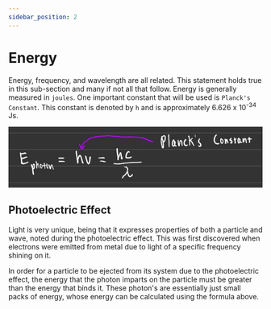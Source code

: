 ```yaml
---
sidebar_position: 2
---
```


# Energy

Energy, frequency, and wavelength are all related. This statement holds true in this sub-section and many if not all that follow. Energy is generally measured in `joules`. One important constant that will be used is `Planck's Constant`. This constant is denoted by `h` and is approximately 6.626 x 10<sup>-34</sup> Js.

![Formula](/static/img/photon-formulae.jpg)

## Photoelectric Effect

Light is very unique, being that it expresses properties of both a particle and wave, noted during the photoelectric effect. This was first discovered when electrons were emitted from metal due to light of a specific frequency shining on it. 

In order for a particle to be ejected from its system due to the photoelectric effect, the energy that the photon imparts on the particle must be greater than the energy that binds it. These photon's are essentially just small packs of energy, whose energy can be calculated using the formula above.

<!-- If this energy is met or exceeded by the photon, it will cause the particle to be ejected from the system. -->

<!-- When solving energy transitioning problems, you want to use formula X if you've been given the wavelengths as you can solve to find the energy from one level to the next. -->